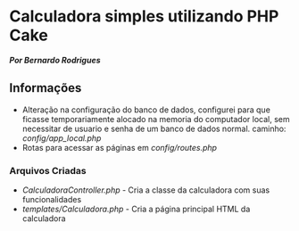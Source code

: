 # Calculadora simples utilizando PHP Cake
***Por Bernardo Rodrigues***

## Informações
- Alteração na configuração do banco de dados, configurei para que ficasse temporariamente alocado na memoria do computador local, sem necessitar de usuario e senha de um banco de dados normal. caminho: *config/app_local.php*
- Rotas para acessar as páginas em *config/routes.php*

### Arquivos Criadas
- *CalculadoraController.php* - Cria a classe da calculadora com suas funcionalidades
- *templates/Calculadora.php* - Cria a página principal HTML da calculadora
